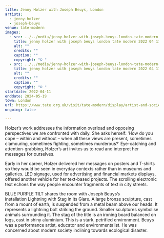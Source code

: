 ```yaml
---
title: Jenny Holzer with Joseph Beuys, London
artists:
  - jenny-holzer
  - joseph-beuys
venue: tate-modern
images:
  - src: ../../media/jenny-holzer-with-joseph-beuys-london-tate-modern-2022-04-11-0.webp
    title: jenny holzer with joseph beuys london tate modern 2022 04 11 0
    alt: ""
    credits: ""
    caption: ""
    copyright: "© "
  - src: ../../media/jenny-holzer-with-joseph-beuys-london-tate-modern-2022-04-11-1.webp
    title: jenny holzer with joseph beuys london tate modern 2022 04 11 1
    alt: ""
    credits: ""
    caption: ""
    copyright: "© "
startdate: 2022-04-11
enddate: 2024-05-19
town: London
url: https://www.tate.org.uk/visit/tate-modern/display/artist-and-society/joseph-beuys-and-jenny-holzer
ongoing: false

---
```


Holzer’s work addresses the information overload and opposing perspectives we are confronted with daily. She asks herself: ‘How do you cope – within and without – when all these views are present, sometimes clamouring, sometimes fighting, sometimes murderous?’ Eye-catching and attention-grabbing, Holzer’s art invites us to read and interpret her messages for ourselves.

Early in her career, Holzer delivered her messages on posters and T-shirts so they would be seen in everyday contexts rather than in museums and galleries. LED signage, used for advertising and financial markets displays, offered another vehicle for her text-based projects. The scrolling electronic text echoes the way people encounter fragments of text in city streets.

BLUE PURPLE TILT shares the room with Joseph Beuys’s installation Lightning with Stag in its Glare. A large bronze sculpture, cast from a mount of earth, is suspended from a metal beam above our heads. It represents a lightning bolt striking the ground. Smaller sculptures symbolise animals surrounding it. The stag of the title is an ironing board balanced on logs, cast in shiny aluminium. This is a stark, petrified environment. Beuys was a performance artist, educator and environmentalist. He was concerned about modern society inclining towards ecological disaster.
